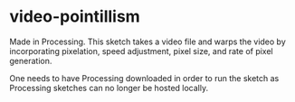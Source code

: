 # video-pointillism
Made in Processing. This sketch takes a video file and warps the video by incorporating pixelation, speed adjustment, pixel size, and rate of pixel generation. 

One needs to have Processing downloaded in order to run the sketch as Processing sketches can no longer be hosted locally.
